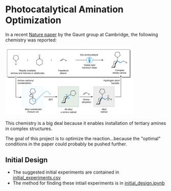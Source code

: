 # Photocatalytical Amination Optimization

In a recent [Nature paper](https://www.nature.com/articles/s41586-018-0537-9) by the Gaunt group at Cambridge, the following chemistry was reported:

<img src="trowbridge_nature_fig1.png" width="400" />

This chemistry is a big deal because it enables installation of tertiary amines in complex structures.  

The goal of this project is to optimize the reaction...because the "optimal" conditions in the paper could probably be pushed further. 

## Initial Design

* The suggested initial experiments are contained in [initial_experiments.csv](initial_experiments.csv)
* The method for finding these intiail experiments is in [initial_design.ipynb](initial_design.ipynb)